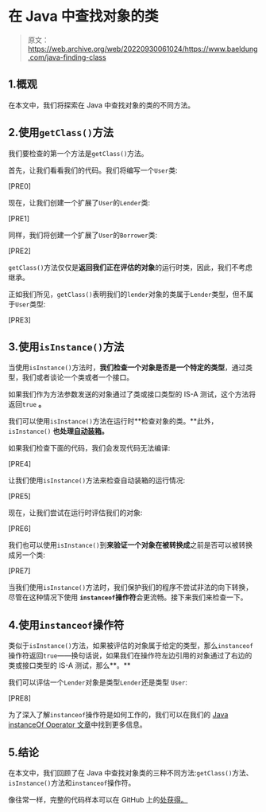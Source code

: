 # 在 Java 中查找对象的类

> 原文：<https://web.archive.org/web/20220930061024/https://www.baeldung.com/java-finding-class>

## 1.概观

在本文中，我们将探索在 Java 中查找对象的类的不同方法。

## 2.使用`getClass()`方法

我们要检查的第一个方法是`getClass()`方法。

首先，让我们看看我们的代码。我们将编写一个`User`类:

[PRE0]

现在，让我们创建一个扩展了`User`的`Lender`类:

[PRE1]

同样，我们将创建一个扩展了`User`的`Borrower`类:

[PRE2]

`getClass()`方法仅仅是**返回我们正在评估的对象**的运行时类，因此，我们不考虑继承。

正如我们所见，`getClass()`表明我们的`lender`对象的类属于`Lender`类型，但不属于`User`类型:

[PRE3]

## 3.使用`isInstance()`方法

当使用`isInstance()`方法时，**我们检查一个对象是否是一个特定的类型**，通过类型，我们或者谈论一个类或者一个接口。

如果我们作为方法参数发送的对象通过了类或接口类型的 IS-A 测试，这个方法将返回`true` **。**

我们可以使用`isInstance()`方法在运行时**检查对象的类。**此外，`isInstance()` **也处理[自动装箱](/web/20221208143830/https://www.baeldung.com/java-wrapper-classes#autoboxing-and-unboxing)。**

如果我们检查下面的代码，我们会发现代码无法编译:

[PRE4]

让我们使用`isInstance()`方法来检查自动装箱的运行情况:

[PRE5]

现在，让我们尝试在运行时评估我们的对象:

[PRE6]

我们也可以使用`isInstance()`到**来验证一个对象在被转换成**之前是否可以被转换成另一个类:

[PRE7]

当我们使用`isInstance()`方法时，我们保护我们的程序不尝试非法的向下转换，尽管在这种情况下使用 **`instanceof`操作符**会更流畅。接下来我们来检查一下。

## 4.使用`instanceof`操作符

类似于`isInstance()`方法，如果被评估的对象属于给定的类型，那么`instanceof`操作符返回`true`——换句话说，如果我们在操作符左边引用的对象通过了右边的类或接口类型的 IS-A 测试，那么**。**

我们可以评估一个`Lender`对象是类型`Lender`还是类型 `User`:

[PRE8]

为了深入了解`instanceof`操作符是如何工作的，我们可以在我们的 [Java instanceOf Operator 文章](/web/20221208143830/https://www.baeldung.com/java-instanceof)中找到更多信息。

## 5.结论

在本文中，我们回顾了在 Java 中查找对象类的三种不同方法:`getClass()`方法、`isInstance()`方法和`instanceof`操作符。

像往常一样，完整的代码样本可以在 GitHub 上的[处获得。](https://web.archive.org/web/20221208143830/https://github.com/eugenp/tutorials/tree/master/core-java-modules/core-java-lang-operators)